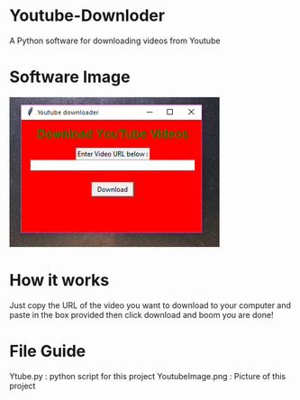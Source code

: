 # Youtube-Downloder
A Python software for downloading videos from Youtube

# Software Image
![](imageYT.PNG)

# How it works
Just copy the URL of the video you want to download to your computer and paste in the box provided 
then click download and boom you are done! 

# File Guide
Ytube.py : python script for this project
YoutubeImage.png : Picture of this project 
